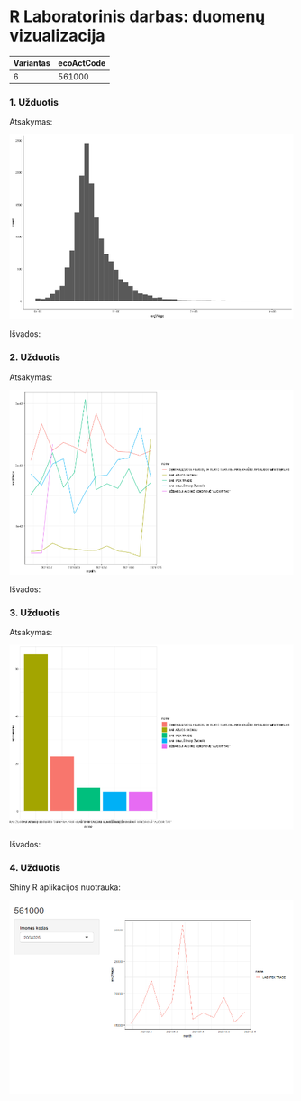 # R Laboratorinis darbas: duomenų vizualizacija

| Variantas | ecoActCode |
|------------- | ------------- |
|6   | 561000 |


### 1. Užduotis

Atsakymas:

![histograma](img/uzduotis1.png)

Išvados:

### 2. Užduotis

Atsakymas:

![atlyginimai](img/uzduotis2.png)

Išvados:


### 3. Užduotis

Atsakymas:

![apdraustieji](img/uzduotis3.png)

Išvados:


### 4. Užduotis

Shiny R aplikacijos nuotrauka:

![shiny app](img/shiny.png)
